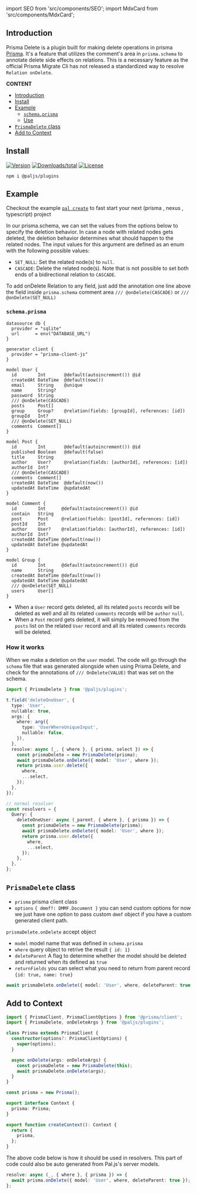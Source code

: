import SEO from 'src/components/SEO';
import MdxCard from 'src/components/MdxCard';

<SEO title="On Delete" description="Prisma Delete is a plugin built for making delete operations in prisma Prisma. It's a feature that utilizes the
comment's area in prisma.schema to annotate delete side effects on relations. This is a necessary feature as the official
Prisma Migrate Cli has not released a standardized way to resolve Relation onDelete." />

<MdxCard>

## Introduction

Prisma Delete is a plugin built for making delete operations in prisma [Prisma](https://prisma.io). It's a feature that utilizes the
comment's area in `prisma.schema` to annotate delete side effects on relations. This is a necessary feature as the official
Prisma Migrate Cli has not released a standardized way to resolve `Relation onDelete`.

**CONTENT**

- [Introduction](#introduction)
- [Install](#install)
- [Example](#example)
  - [`schema.prisma`](#schemaprisma)
  - [Use](#use)
- [`PrismaDelete` class](#prismadelete-class)
- [Add to Context](#add-to-context)

</MdxCard>

<MdxCard>

## Install

[![Version](https://img.shields.io/npm/v/@paljs/plugins.svg)](https://npmjs.org/package/@paljs/plugins)
[![Downloads/total](https://img.shields.io/npm/dt/@paljs/plugins.svg)](https://npmjs.org/package/@paljs/plugins)
[![License](https://img.shields.io/npm/l/@paljs/plugins.svg)](https://paljs.com/)

```shell
npm i @paljs/plugins
```

</MdxCard>

<MdxCard>

## Example

Checkout the example [`pal create`](/cli/create) to fast start your next (prisma , nexus , typescript) project

In our prisma.schema, we can set the values from the options below to specify the deletion behavior. In case a node with related nodes gets deleted, the deletion behavior determines what should happen to the related nodes. The input values for this argument are defined as an enum with the following possible values:

- `SET_NULL`: Set the related node(s) to `null`.
- `CASCADE`: Delete the related node(s). Note that is not possible to set both ends of a bidirectional relation to `CASCADE`.

To add onDelete Relation to any field, just add the annotation one line above the field inside `prisma.schema` comment area
`/// @onDelete(CASCADE)` or `/// @onDelete(SET_NULL)`

### `schema.prisma`

```prisma
datasource db {
  provider = "sqlite"
  url      = env("DATABASE_URL")
}

generator client {
  provider = "prisma-client-js"
}

model User {
  id        Int       @default(autoincrement()) @id
  createdAt DateTime  @default(now())
  email     String    @unique
  name      String?
  password  String
  /// @onDelete(CASCADE)
  posts     Post[]
  group     Group?    @relation(fields: [groupId], references: [id])
  groupId   Int?
  /// @onDelete(SET_NULL)
  comments  Comment[]
}

model Post {
  id        Int       @default(autoincrement()) @id
  published Boolean   @default(false)
  title     String
  author    User?     @relation(fields: [authorId], references: [id])
  authorId  Int?
  /// @onDelete(CASCADE)
  comments  Comment[]
  createdAt DateTime  @default(now())
  updatedAt DateTime  @updatedAt
}

model Comment {
  id        Int      @default(autoincrement()) @id
  contain   String
  post      Post     @relation(fields: [postId], references: [id])
  postId    Int
  author    User?    @relation(fields: [authorId], references: [id])
  authorId  Int?
  createdAt DateTime @default(now())
  updatedAt DateTime @updatedAt
}

model Group {
  id        Int      @default(autoincrement()) @id
  name      String
  createdAt DateTime @default(now())
  updatedAt DateTime @updatedAt
  /// @onDelete(SET_NULL)
  users     User[]
}
```

- When a `User` record gets deleted, all its related `posts` records will be deleted as well and all its related `comments` records will be `author` `null`.
- When a `Post` record gets deleted, it will simply be removed from the `posts` list on the related `User` record and all its related `comments` records will be deleted.

### How it works

When we make a deletion on the `user` model. The code will go through the `schema` file that was generated alongside when using Prisma Delete, and check for the annotations
of `/// OnDelete(VALUE)` that was set on the schema.

```ts
import { PrismaDelete } from '@paljs/plugins';

t.field('deleteOneUser', {
  type: 'User',
  nullable: true,
  args: {
    where: arg({
      type: 'UserWhereUniqueInput',
      nullable: false,
    }),
  },
  resolve: async (_, { where }, { prisma, select }) => {
    const prismaDelete = new PrismaDelete(prisma);
    await prismaDelete.onDelete({ model: 'User', where });
    return prisma.user.delete({
      where,
      ...select,
    });
  },
});

// normal resolver
const resolvers = {
  Query: {
    deleteOneUser: async (_parent, { where }, { prisma }) => {
      const prismaDelete = new PrismaDelete(prisma);
      await prismaDelete.onDelete({ model: 'User', where });
      return prisma.user.delete({
        where,
        ...select,
      });
    },
  },
};
```

</MdxCard>

<MdxCard>

## `PrismaDelete` class

- `prisma` prisma client class
- `options` `{ dmmf?: DMMF.Document }` you can send custom options for now we just have one option to pass custom `dmmf` object if you have a custom generated client path.

`prismaDelete.onDelete` accept object

- `model` model name that was defined in `schema.prisma`
- `where` query object to retrive the result `{ id: 1}`
- `deleteParent` A flag to determine whether the model should be deleted and returned when its defined as `true`
- `returnFields` you can select what you need to return from parent record `{id: true, name: true}`

```ts
await prismaDelete.onDelete({ model: 'User', where, deleteParent: true });
```

## Add to Context

```ts
import { PrismaClient, PrismaClientOptions } from '@prisma/client';
import { PrismaDelete, onDeleteArgs } from '@paljs/plugins';

class Prisma extends PrismaClient {
  constructor(options?: PrismaClientOptions) {
    super(options);
  }

  async onDelete(args: onDeleteArgs) {
    const prismaDelete = new PrismaDelete(this);
    await prismaDelete.onDelete(args);
  }
}

const prisma = new Prisma();

export interface Context {
  prisma: Prisma;
}

export function createContext(): Context {
  return {
    prisma,
  };
}
```

The above code below is how it should be used in resolvers. This part of code could also be auto generated
from Pal.js's server models.

```ts
resolve: async (_, { where }, { prisma }) => {
  await prisma.onDelete({ model: 'User', where, deleteParent: true });
};
```

</MdxCard>
